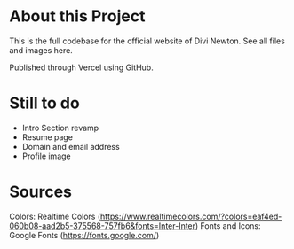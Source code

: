 # About this Project
This is the full codebase for the official website of Divi Newton. See all files and images here.

Published through Vercel using GitHub.

# Still to do

- Intro Section revamp
- Resume page
- Domain and email address
- Profile image

# Sources
Colors: Realtime Colors (https://www.realtimecolors.com/?colors=eaf4ed-060b08-aad2b5-375568-757fb6&fonts=Inter-Inter)
Fonts and Icons: Google Fonts (https://fonts.google.com/)